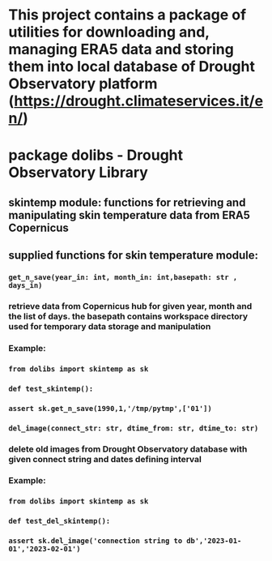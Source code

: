 # This project contains a package of utilities for downloading and, managing ERA5 data and storing them into local database of Drought Observatory platform (https://drought.climateservices.it/en/)

# package dolibs - **Drought Observatory Library**
## skintemp module: functions for retrieving and manipulating skin temperature data from ERA5 Copernicus

## supplied functions for skin temperature module:
### `get_n_save(year_in: int, month_in: int,basepath: str , days_in)` 
### retrieve data from Copernicus hub for given year, month and the list of days. the basepath contains workspace directory used for temporary data storage and manipulation
### 
### **Example:**
### `from dolibs import skintemp as sk`
### `def test_skintemp():`
###    `assert sk.get_n_save(1990,1,'/tmp/pytmp',['01'])` 


### `del_image(connect_str: str, dtime_from: str, dtime_to: str)` 
### delete old images from Drought Observatory database with given connect string and dates defining interval
### 
### **Example:**
### `from dolibs import skintemp as sk`
### `def test_del_skintemp():`
###    `assert sk.del_image('connection string to db','2023-01-01','2023-02-01')` 